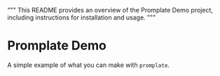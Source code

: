 """
This README provides an overview of the Promplate Demo project, including instructions for installation and usage.
"""

# Promplate Demo

A simple example of what you can make with `promplate`.
